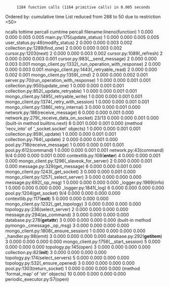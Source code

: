          1184 function calls (1164 primitive calls) in 0.005 seconds

   Ordered by: cumulative time
   List reduced from 288 to 50 due to restriction <50>

   ncalls  tottime  percall  cumtime  percall filename:lineno(function)
        1    0.000    0.000    0.005    0.005 main.py:175(update_status)
        1    0.000    0.000    0.005    0.005 user_status.py:46(modify_status)
        2    0.000    0.000    0.003    0.002 collection.py:1289(find_one)
        2    0.000    0.000    0.003    0.002 cursor.py:1203(next)
        2    0.000    0.000    0.003    0.002 cursor.py:1089(_refresh)
        2    0.000    0.000    0.003    0.001 cursor.py:983(__send_message)
        2    0.000    0.000    0.003    0.001 mongo_client.py:1332(_run_operation_with_response)
        2    0.000    0.000    0.003    0.001 mongo_client.py:1443(_retryable_read)
        2    0.000    0.000    0.002    0.001 mongo_client.py:1359(_cmd)
        2    0.000    0.000    0.002    0.001 server.py:70(run_operation_with_response)
        1    0.000    0.000    0.001    0.001 collection.py:950(update_one)
        1    0.000    0.000    0.001    0.001 collection.py:852(_update_retryable)
        1    0.000    0.000    0.001    0.001 mongo_client.py:1495(_retryable_write)
        1    0.000    0.000    0.001    0.001 mongo_client.py:1374(_retry_with_session)
        1    0.000    0.000    0.001    0.001 mongo_client.py:1386(_retry_internal)
        3    0.000    0.000    0.001    0.000 network.py:186(receive_message)
        6    0.000    0.000    0.001    0.000 network.py:279(_receive_data_on_socket)
    23/13    0.000    0.000    0.001    0.000 {built-in method builtins.next}
        6    0.001    0.000    0.001    0.000 {method 'recv_into' of '_socket.socket' objects}
        1    0.000    0.000    0.001    0.001 collection.py:859(_update)
        1    0.000    0.000    0.001    0.001 collection.py:764(_update)
        2    0.000    0.000    0.001    0.000 pool.py:718(receive_message)
        1    0.000    0.000    0.001    0.001 pool.py:612(command)
        1    0.000    0.000    0.001    0.001 network.py:43(command)
      9/4    0.000    0.000    0.001    0.000 contextlib.py:108(__enter__)
        4    0.000    0.000    0.001    0.000 mongo_client.py:1296(_slaveok_for_server)
        2    0.000    0.000    0.001    0.000 message.py:329(get_message)
        6    0.000    0.000    0.001    0.000 mongo_client.py:1243(_get_socket)
        3    0.000    0.000    0.001    0.000 mongo_client.py:1257(_select_server)
        3    0.000    0.000    0.000    0.000 message.py:692(_op_msg)
        1    0.000    0.000    0.000    0.000 _logger.py:1969(info)
        1    0.000    0.000    0.000    0.000 _logger.py:1841(_log)
        6    0.000    0.000    0.000    0.000 pool.py:1204(get_socket)
      9/4    0.000    0.000    0.000    0.000 contextlib.py:117(__exit__)
        5    0.000    0.000    0.000    0.000 mongo_client.py:1232(_get_topology)
        3    0.000    0.000    0.000    0.000 topology.py:236(select_server)
        2    0.000    0.000    0.000    0.000 message.py:294(as_command)
        3    0.000    0.000    0.000    0.000 database.py:278(__getattr__)
        3    0.000    0.000    0.000    0.000 {built-in method pymongo._cmessage._op_msg}
        3    0.000    0.000    0.000    0.000 mongo_client.py:1808(_ensure_session)
        1    0.000    0.000    0.000    0.000 _handler.py:98(emit)
        3    0.000    0.000    0.000    0.000 database.py:292(__getitem__)
        3    0.000    0.000    0.000    0.000 mongo_client.py:1756(__start_session)
        5    0.000    0.000    0.000    0.000 topology.py:145(open)
        3    0.000    0.000    0.000    0.000 collection.py:82(__init__)
        3    0.000    0.000    0.000    0.000 topology.py:174(select_servers)
        5    0.000    0.000    0.000    0.000 topology.py:532(_ensure_opened)
        3    0.000    0.000    0.000    0.000 pool.py:1303(return_socket)
        1    0.000    0.000    0.000    0.000 {method 'format_map' of 'str' objects}
       10    0.000    0.000    0.000    0.000 periodic_executor.py:57(open)


